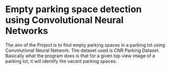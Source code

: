 # Empty parking space detection using Convolutional Neural Networks
The aim of the Project is to find empty parking spaces in a parking lot using Convolutional Neural Network. 
The dataset used is CNR Parking Dataset. Basically what the program does is that for a given top view image of a parking lot, it will identify the vacant parking spaces. 
